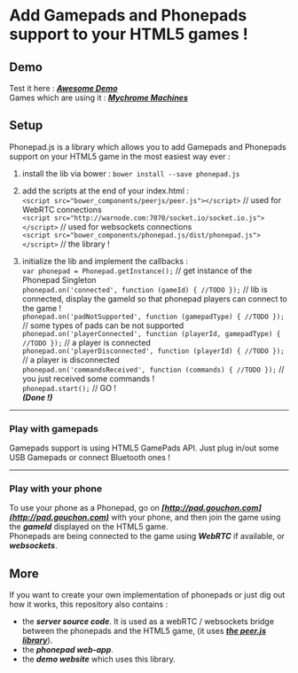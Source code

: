 # Add Gamepads and Phonepads support to your HTML5 games !

## Demo

Test it here : ***[Awesome Demo](http://phonepad.gouchon.com)***  
Games which are using it : ***[Mychrome Machines](http://machines.gouchon.com)***  

## Setup

Phonepad.js is a library which allows you to add Gamepads and Phonepads support on your HTML5 game in the most easiest way ever :


1. install the lib via bower : `bower install --save phonepad.js`
2. add the scripts at the end of your index.html :  
`<script src="bower_components/peerjs/peer.js"></script>` // used for WebRTC connections  
`<script src="http://warnode.com:7070/socket.io/socket.io.js"></script>` // used for websockets connections  
`<script src="bower_components/phonepad.js/dist/phonepad.js"></script>` // the library !  

3. initialize the lib and implement the callbacks :  
`var phonepad = Phonepad.getInstance();` // get instance of the Phonepad Singleton  
`phonepad.on('connected', function (gameId) { //TODO });` // lib is connected, display the gameId so that phonepad players can connect to the game !  
`phonepad.on('padNotSupported', function (gamepadType) { //TODO });` // some types of pads can be not supported
`phonepad.on('playerConnected', function (playerId, gamepadType) { //TODO });` // a player is connected  
`phonepad.on('playerDisconnected', function (playerId) { //TODO });` // a player is disconnected  
`phonepad.on('commandsReceived', function (commands) { //TODO });` // you just received some commands !  
`phonepad.start();` // GO !  
***(Done !)***

***

### Play with gamepads
Gamepads support is using HTML5 GamePads API. Just plug in/out some USB Gamepads or connect Bluetooth ones !

***

### Play with your phone
To use your phone as a Phonepad, go on ***[http://pad.gouchon.com](http://pad.gouchon.com)*** with your phone, and then join the game using the ***gameId*** displayed on the HTML5 game.  
Phonepads are being connected to the game using ***WebRTC*** if available, or ***websockets***.

## More

If you want to create your own implementation of phonepads or just dig out how it works, this repository also contains :

* the ***server source code***. It is used as a webRTC / websockets bridge between the phonepads and the HTML5 game, (it uses ***[the peer.js library](http://peerjs.com)***).
* the ***phonepad web-app***.
* the ***demo website*** which uses this library.



